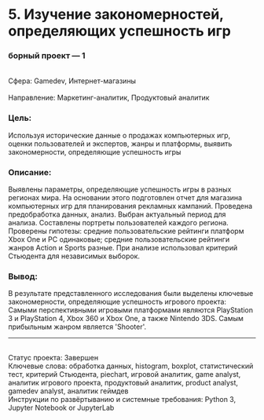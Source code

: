 # 5. Изучение закономерностей, определяющих успешность игр	
### борный проект — 1	
<br>Сфера: Gamedev, Интернет-магазины	
<br>Направление: Маркетинг-аналитик, Продуктовый аналитик	
### Цель: 
Используя исторические данные о продажах компьютерных игр, оценки пользователей и экспертов, жанры и платформы, выявить закономерности, определяющие успешность игры 	
### Описание: 
Выявлены параметры, определяющие успешность игры в разных регионах мира. На основании этого подготовлен отчет для магазина компьютерных игр для планирования рекламных кампаний. Проведена предобработка данных, анализ. Выбран актуальный
период для анализа. Составлены портреты пользователей каждого региона. Проверены гипотезы: средние пользовательские рейтинги платформ Xbox One и PC одинаковые; средние пользовательские рейтинги жанров Action и Sports разные. При анализе использовал критерий Стьюдента для независимых выборок.	
### Вывод: 
В результате представленного исследования были выделены ключевые закономерности, определяющие успешность игрового проекта: 
<br>Cамыми перспективными игровыми платформами являются PlayStation 3 и PlayStation 4, Xbox 360 и Xbox One, а также Nintendo 3DS. Самым прибыльным жанром является 'Shooter'.
***
<br>Статус проекта: Завершен
<br>Ключевые слова: обработка данных, histogram, boxplot, статистический тест, критерий Стьюдента, piechart, игровой аналитик, game analyst, аналитик игрового проекта, продуктовый аналитик, product analyst, gamedev analyst, аналитик геймдев
<br>Инструкции по развёртыванию и системные требования: Python 3, Jupyter Notebook or JupyterLab
